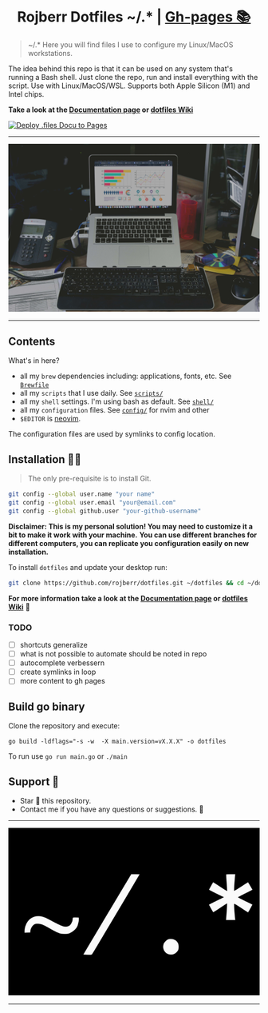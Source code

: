 <h1 align=center>Rojberr Dotfiles ~/.* | <a href="https://rojberr.github.io/dotfiles/" rel="nofollow">Gh-pages 📚</a></h1>

> ~/.* Here you will find files I use to configure my Linux/MacOS workstations.

The idea behind this repo is that it can be used on any system that's running a Bash shell.
Just clone the repo, run and install everything with the script. Use with Linux/MacOS/WSL.
Supports both Apple Silicon (M1) and Intel chips.

**Take a look at the [Documentation page](https://rojberr.github.io/dotfiles/)
or [dotfiles Wiki](https://github.com/rojberr/dotfiles/wiki)**

[![Deploy .files Docu to Pages](https://github.com/rojberr/dotfiles/actions/workflows/gh-pages.yml/badge.svg)](https://github.com/rojberr/dotfiles/actions/workflows/gh-pages.yml)

---

<p align="center">
<kbd><img src="images/perfect-setup.jpg" alt="Perfect setup" title="Perfect setup"/></kbd>
</p>

---

## Contents

What's in here?

- all my `brew` dependencies including: applications, fonts, etc.
  See [`Brewfile`](https://github.com/rojberr/dotfiles/blob/master/Brewfile)
- all my `scripts` that I use daily. See [`scripts/`](https://github.com/rojberr/dotfiles/blob/master/scripts/)
- all my `shell` settings. I'm using bash as default.
  See [`shell/`](https://github.com/rojberr/dotfiles/tree/master/shell)
- all my `configuration` files. See [`config/`](https://github.com/rojberr/dotfiles/tree/master/config) for nvim and
  other
- `$EDITOR` is [neovim](https://neovim.io/).

The configuration files are used by symlinks to config location.

## Installation 👨‍💻

> The only pre-requisite is to install Git.

```bash
git config --global user.name "your name"
git config --global user.email "your@email.com"
git config --global github.user "your-github-username"
```

**Disclaimer: This is my personal solution! You may need to customize it a bit to make it work with your machine.**
**You can use different branches for different computers, you can replicate you configuration easily on new
installation.**

To install `dotfiles` and update your desktop run:

```bash
git clone https://github.com/rojberr/dotfiles.git ~/dotfiles && cd ~/dotfiles && set -- -f; source ./install.sh
```

**For more information take a look at the [Documentation page](https://rojberr.github.io/dotfiles/)
or [dotfiles Wiki](https://github.com/rojberr/dotfiles/wiki)** 🙂

### TODO

- [ ] shortcuts generalize
- [ ] what is not possible to automate should be noted in repo
- [ ] autocomplete verbessern
- [ ] create symlinks in loop
- [ ] more content to gh pages

## Build go binary

Clone the repository and execute:
```
go build -ldflags="-s -w  -X main.version=vX.X.X" -o dotfiles
```

To run use `go run main.go` or `./main`

## Support 🫶

- Star 🌟 this repository.
- Contact me if you have any questions or suggestions. 📣

---

<p align="center">
<kbd><img src="images/dotsymbol.png" alt="The dotfiles" title="The dotfiles"/></kbd>
</p>

---